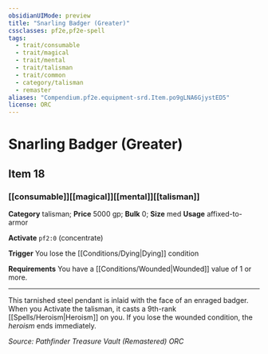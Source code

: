 ```yaml
---
obsidianUIMode: preview
title: "Snarling Badger (Greater)"
cssclasses: pf2e,pf2e-spell
tags:
  - trait/consumable
  - trait/magical
  - trait/mental
  - trait/talisman
  - trait/common
  - category/talisman
  - remaster
aliases: "Compendium.pf2e.equipment-srd.Item.po9gLNA6GjystED5"
license: ORC
---
```

# Snarling Badger (Greater)
## Item 18
### [[consumable]][[magical]][[mental]][[talisman]]

**Category** talisman; 
**Price** 5000 gp; 
**Bulk** 0; **Size** med
**Usage** affixed-to-armor

**Activate** `pf2:0` (concentrate)

**Trigger** You lose the [[Conditions/Dying|Dying]] condition

**Requirements** You have a [[Conditions/Wounded|Wounded]] value of 1 or more.

* * *

This tarnished steel pendant is inlaid with the face of an enraged badger. When you Activate the talisman, it casts a 9th-rank [[Spells/Heroism|Heroism]] on you. If you lose the wounded condition, the _heroism_ ends immediately.

*Source: Pathfinder Treasure Vault (Remastered)*
*ORC*